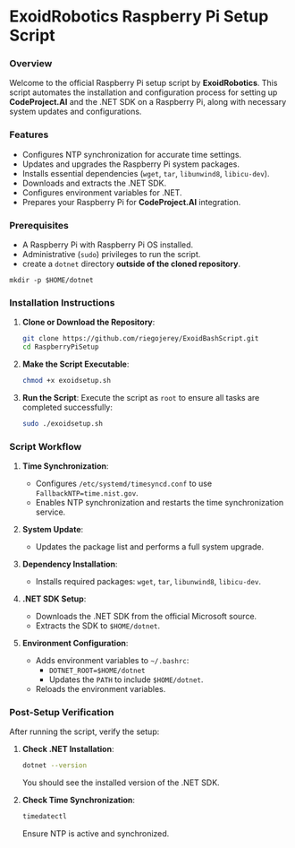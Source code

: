 # ExoidRobotics Raspberry Pi Setup Script

### Overview
Welcome to the official Raspberry Pi setup script by **ExoidRobotics**. This script automates the installation and configuration process for setting up **CodeProject.AI** and the .NET SDK on a Raspberry Pi, along with necessary system updates and configurations.

### Features
- Configures NTP synchronization for accurate time settings.
- Updates and upgrades the Raspberry Pi system packages.
- Installs essential dependencies (`wget`, `tar`, `libunwind8`, `libicu-dev`).
- Downloads and extracts the .NET SDK.
- Configures environment variables for .NET.
- Prepares your Raspberry Pi for **CodeProject.AI** integration.

### Prerequisites
- A Raspberry Pi with Raspberry Pi OS installed.
- Administrative (`sudo`) privileges to run the script.
- create a `dotnet` directory **outside of the cloned repository**.
```
mkdir -p $HOME/dotnet
```
### Installation Instructions
1. **Clone or Download the Repository**:
   ```bash
   git clone https://github.com/riegojerey/ExoidBashScript.git
   cd RaspberryPiSetup
   ```

2. **Make the Script Executable**:
   ```bash
   chmod +x exoidsetup.sh
   ```

3. **Run the Script**:
   Execute the script as `root` to ensure all tasks are completed successfully:
   ```bash
   sudo ./exoidsetup.sh
   ```

### Script Workflow
1. **Time Synchronization**:
   - Configures `/etc/systemd/timesyncd.conf` to use `FallbackNTP=time.nist.gov`.
   - Enables NTP synchronization and restarts the time synchronization service.

2. **System Update**:
   - Updates the package list and performs a full system upgrade.

3. **Dependency Installation**:
   - Installs required packages: `wget`, `tar`, `libunwind8`, `libicu-dev`.

4. **.NET SDK Setup**:
   - Downloads the .NET SDK from the official Microsoft source.
   - Extracts the SDK to `$HOME/dotnet`.

5. **Environment Configuration**:
   - Adds environment variables to `~/.bashrc`:
     - `DOTNET_ROOT=$HOME/dotnet`
     - Updates the `PATH` to include `$HOME/dotnet`.
   - Reloads the environment variables.

### Post-Setup Verification
After running the script, verify the setup:

1. **Check .NET Installation**:
   ```bash
   dotnet --version
   ```
   You should see the installed version of the .NET SDK.

2. **Check Time Synchronization**:
   ```bash
   timedatectl
   ```
   Ensure NTP is active and synchronized.
